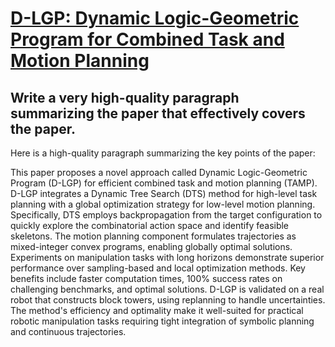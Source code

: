# [D-LGP: Dynamic Logic-Geometric Program for Combined Task and Motion   Planning](https://arxiv.org/abs/2312.02731)

## Write a very high-quality paragraph summarizing the paper that effectively covers the paper.

 Here is a high-quality paragraph summarizing the key points of the paper:

This paper proposes a novel approach called Dynamic Logic-Geometric Program (D-LGP) for efficient combined task and motion planning (TAMP). D-LGP integrates a Dynamic Tree Search (DTS) method for high-level task planning with a global optimization strategy for low-level motion planning. Specifically, DTS employs backpropagation from the target configuration to quickly explore the combinatorial action space and identify feasible skeletons. The motion planning component formulates trajectories as mixed-integer convex programs, enabling globally optimal solutions. Experiments on manipulation tasks with long horizons demonstrate superior performance over sampling-based and local optimization methods. Key benefits include faster computation times, 100% success rates on challenging benchmarks, and optimal solutions. D-LGP is validated on a real robot that constructs block towers, using replanning to handle uncertainties. The method's efficiency and optimality make it well-suited for practical robotic manipulation tasks requiring tight integration of symbolic planning and continuous trajectories.
